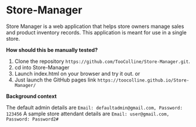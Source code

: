 # Store-Manager
Store Manager is a web application that helps store owners manage sales and product inventory records. This application is meant for use in a single store.

**How should this be manually tested?**
1.  Clone the repository ```https://github.com/TooColline/Store-Manager.git```.
2.  cd into Store-Manager
3.  Launch index.html on your browser and try it out. or
4.  Just launch the GitHub pages link ```https://toocolline.github.io/Store-Manager/```

**Background context**

The default admin details are ```Email: defaultadmin@gmail.com, Password: 123456```
A sample store attendant details are ```Email: user@gmail.com, Password: Password2#```
